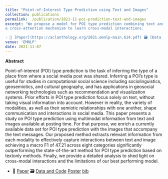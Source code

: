 ```yaml
---
title: "Point-of-Interest Type Prediction using Text and Images"
collection: publications
permalink:  /publication/2021-11-poi-prediction-text-and-images
excerpt: 'We propose a model for POI type prediction combining text and image using a modality gate to control the amount of information needed from the text and image, and
a cross-attention mechanism to learn cross-modal interactions.

- 📜 [Paper](https://aclanthology.org/2021.emnlp-main.614.pdf) 🗃️ [Data and Code](https://github.com/danaesavi/poi-type-prediction) [Poster](https://danaesavi.github.io/files/VPOI_Poster.pdf) [bib](https://aclanthology.org/2021.emnlp-main.614.bib) '
venue: 'EMNLP'
date: 2021-11-07
---
```


**Abstract**

Point-of-interest (POI) type prediction is the
task of inferring the type of a place from where
a social media post was shared. Inferring a
POI’s type is useful for studies in computational social science including sociolinguistics,
geosemiotics, and cultural geography, and has
applications in geosocial networking technologies such as recommendation and visualization systems. Prior efforts in POI type prediction focus solely on text, without taking visual information into account. However in reality, the variety of modalities, as well as their
semiotic relationships with one another, shape
communication and interactions in social media. This paper presents a study on POI type
prediction using multimodal information from
text and images available at posting time. For
that purpose, we enrich a currently available
data set for POI type prediction with the images that accompany the text messages. Our
proposed method extracts relevant information
from each modality to effectively capture interactions between text and image achieving
a macro F1 of 47.21 across eight categories
significantly outperforming the state-of-the-art
method for POI type prediction based on textonly methods. Finally, we provide a detailed
analysis to shed light on cross-modal interactions and the limitations of our best performing model.

- 📜 [Paper](https://aclanthology.org/2021.emnlp-main.614.pdf) 🗃️ [Data and Code](https://github.com/danaesavi/poi-type-prediction) [Poster](https://danaesavi.github.io/files/VPOI_Poster.pdf) [bib](https://aclanthology.org/2021.emnlp-main.614.bib)
